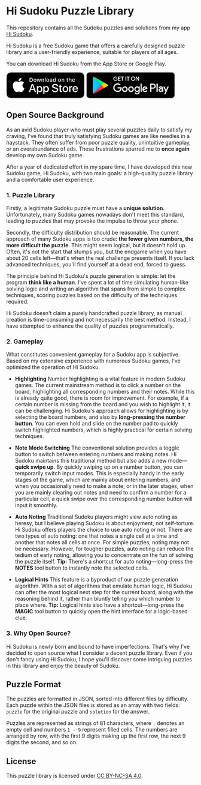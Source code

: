 # Hi Sudoku Puzzle Library

This repository contains all the Sudoku puzzles and solutions from my app [Hi Sudoku](https://hisudoku.com/).

Hi Sudoku is a free Sudoku game that offers a carefully designed puzzle library and a user-friendly experience, suitable for players of all ages.

You can download Hi Sudoku from the App Store or Google Play.


<div style="display:inline-block">
  <a href="https://apps.apple.com/app/hi-sudoku/id6450198518"><img src="res/appstore-apple.svg" alt="APP Store Button" height="70"></a>
  <a href="https://play.google.com/store/apps/details?id=com.hisudoku.classic"><img src="res/appstore-android.svg" alt="Google Play Button" height="70"></a>
</div>

## Open Source Background

As an avid Sudoku player who must play several puzzles daily to satisfy my craving, I've found that truly satisfying Sudoku games are like needles in a haystack. They often suffer from poor puzzle quality, unintuitive gameplay, or an overabundance of ads. These frustrations spurred me to **once again** develop my own Sudoku game.

After a year of dedicated effort in my spare time, I have developed this new Sudoku game, Hi Sudoku, with two main goals: a high-quality puzzle library and a comfortable user experience.

### 1. Puzzle Library

Firstly, a legitimate Sudoku puzzle must have a **unique solution**. Unfortunately, many Sudoku games nowadays don't meet this standard, leading to puzzles that may provoke the impulse to throw your phone.

Secondly, the difficulty distribution should be reasonable. The current approach of many Sudoku apps is too crude: **the fewer given numbers, the more difficult the puzzle**. This might seem logical, but it doesn't hold up. Often, it's not the start that stumps you, but the endgame when you have about 20 cells left—that's when the real challenge presents itself. If you lack advanced techniques, you'll find yourself at a dead end, forced to guess.

The principle behind Hi Sudoku's puzzle generation is simple: let the program **think like a human**. I've spent a lot of time simulating human-like solving logic and writing an algorithm that spans from simple to complex techniques, scoring puzzles based on the difficulty of the techniques required.

Hi Sudoku doesn't claim a purely handcrafted puzzle library, as manual creation is time-consuming and not necessarily the best method. Instead, I have attempted to enhance the quality of puzzles programmatically.

### 2. Gameplay

What constitutes convenient gameplay for a Sudoku app is subjective. Based on my extensive experience with numerous Sudoku games, I've optimized the operation of Hi Sudoku.

* **Highlighting**
Number highlighting is a vital feature in modern Sudoku games. The current mainstream method is to click a number on the board, highlighting all corresponding numbers and their notes. While this is already quite good, there is room for improvement. For example, if a certain number is missing from the board and you wish to highlight it, it can be challenging.
Hi Sudoku's approach allows for highlighting is by selecting the board numbers, and also by **long-pressing the number button**. You can even hold and slide on the number pad to quickly switch highlighted numbers, which is highly practical for certain solving techniques.

* **Note Mode Switching**
The conventional solution provides a toggle button to switch between entering numbers and making notes.
Hi Sudoku maintains this traditional method but also adds a new mode—**quick swipe up**. By quickly swiping up on a number button, you can temporarily switch input modes. This is especially handy in the early stages of the game, which are mainly about entering numbers, and when you occasionally need to make a note; or in the later stages, when you are mainly clearing out notes and need to confirm a number for a particular cell, a quick swipe over the corresponding number button will input it smoothly.

* **Auto Noting**
Traditional Sudoku players might view auto noting as heresy, but I believe playing Sudoku is about enjoyment, not self-torture. Hi Sudoku offers players the choice to use auto noting or not.
There are two types of auto noting: one that notes a single cell at a time and another that notes all cells at once.
For simple puzzles, noting may not be necessary. However, for tougher puzzles, auto noting can reduce the tedium of early noting, allowing you to concentrate on the fun of solving the puzzle itself.
**Tip:** There's a shortcut for auto noting—long-press the **NOTES** tool button to instantly note the selected cells.

* **Logical Hints**
This feature is a byproduct of our puzzle generation algorithm. With a set of algorithms that emulate human logic, Hi Sudoku can offer the most logical next step for the current board, along with the reasoning behind it, rather than bluntly telling you which number to place where.
**Tip:** Logical hints also have a shortcut—long-press the **MAGIC** tool button to quickly open the hint interface for a logic-based clue.

### 3. Why Open Source?

Hi Sudoku is newly born and bound to have imperfections. That's why I've decided to open source what I consider a decent puzzle library. Even if you don't fancy using Hi Sudoku, I hope you'll discover some intriguing puzzles in this library and enjoy the beauty of Sudoku.

## Puzzle Format

The puzzles are formatted in JSON, sorted into different files by difficulty. Each puzzle within the JSON files is stored as an array with two fields: `puzzle` for the original puzzle and `solution` for the answer.

Puzzles are represented as strings of 81 characters, where `.` denotes an empty cell and numbers `1 - 9` represent filled cells. The numbers are arranged by row, with the first 9 digits making up the first row, the next 9 digits the second, and so on.


## License

This puzzle library is licensed under [CC BY-NC-SA 4.0](https://creativecommons.org/licenses/by-nc-sa/4.0/).
